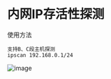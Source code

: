# 内网IP存活性探测

使用方法
```
支持B、C段主机探测
ipscan 192.168.0.1/24

```


![image](https://user-images.githubusercontent.com/72059221/176630606-d9137aa9-e3ce-448d-92f8-f0626ccd2ca2.png)
